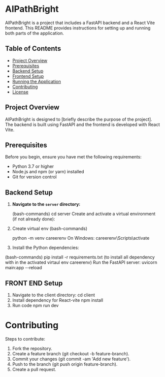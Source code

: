 # AIPathBright

AIPathBright is a project that includes a FastAPI backend and a React Vite frontend. This README provides instructions for setting up and running both parts of the application.

## Table of Contents

- [Project Overview](#project-overview)
- [Prerequisites](#prerequisites)
- [Backend Setup](#backend-setup)
- [Frontend Setup](#frontend-setup)
- [Running the Application](#running-the-application)
- [Contributing](#contributing)
- [License](#license)
  

## Project Overview

AIPathBright is designed to [briefly describe the purpose of the project]. The backend is built using FastAPI and the frontend is developed with React Vite.

## Prerequisites

Before you begin, ensure you have met the following requirements:

- Python 3.7 or higher
- Node.js and npm (or yarn) installed
- Git for version control

## Backend Setup

1. **Navigate to the `server` directory:**

   (bash-commands)
   cd server
   Create and activate a virtual environment (if not already done):
2. Create virtual env
    (bash-commands)
    
    python -m venv careerenv
    On Windows: careerenv\Scripts\activate

3. Install the Python dependencies:

  (bash-commands)
  pip install -r requirements.txt (to install all dependency with in the activated virtaul env careerenv)
  Run the FastAPI server:
  uvicorn main:app --reload

## FRONT END Setup
1. Navigate to the client directory:
  cd client
2. Install dependency for React-vite
  npm install
3. Run code
  npm run dev

# Contributing
Steps to contribute:

1. Fork the repository.
2. Create a feature branch (git checkout -b feature-branch).
3. Commit your changes (git commit -am 'Add new feature').
4. Push to the branch (git push origin feature-branch).
5. Create a pull request.
